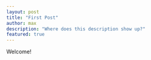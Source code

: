 ```yaml
---
layout: post
title: "First Post"
author: max
description: "Where does this description show up?"
featured: true
---
```

Welcome!